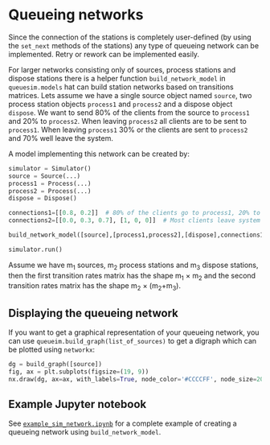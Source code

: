 # Queueing networks

Since the connection of the stations is completely user-defined (by using the `set_next` methods of the stations) any type of queueing network can be implemented. Retry or rework can be implemented easily.

For larger networks consisting only of sources, process stations and dispose stations there is a helper function `build_network_model` in `queuesim.models` hat can build station networks based on transitions matrices. Lets assume we have a single source object named `source`, two process station objects `process1` and `process2` and a dispose object `dispose`. We want to send 80% of the clients from the source to `process1` and 20% to `process2`. When leaving `process2` all clients are to be sent to `process1`. When leaving `process1` 30% or the clients are sent to `process2` and 70% well leave the system.

A model implementing this network can be created by:

```python
simulator = Simulator()
source = Source(...)
process1 = Process(...)
process2 = Process(...)
dispose = Dispose()

connections1=[[0.8, 0.2]]  # 80% of the clients go to process1, 20% to process2
connections2=[[0.0, 0.3, 0.7], [1, 0, 0]]  # Most clients leave system after process1, some go to process2; all clients from process2 go to process1

build_network_model([source],[process1,process2],[dispose],connections1,connections2)

simulator.run()
```

Assume we have m<sub>1</sub> sources, m<sub>2</sub> process stations and m<sub>3</sub> dispose stations, then the first transition rates matrix has the shape m<sub>1</sub> &times; m<sub>2</sub> and the second transition rates matrix has the shape m<sub>2</sub> &times; (m<sub>2</sub>+m<sub>3</sub>).

## Displaying the queueing network

If you want to get a graphical representation of your queueing network, you can use `queueim.build_graph(list_of_sources)` to get a digraph which can be plotted using `networkx`:

```python
dg = build_graph([source])
fig, ax = plt.subplots(figsize=(19, 9))
nx.draw(dg, ax=ax, with_labels=True, node_color='#CCCCFF', node_size=2000, arrowsize=30, width=2)
```

## Example Jupyter notebook

See [`example_sim_network.ipynb`](example_sim_network.ipynb) for a complete example of creating a queueing network using `build_network_model`.

